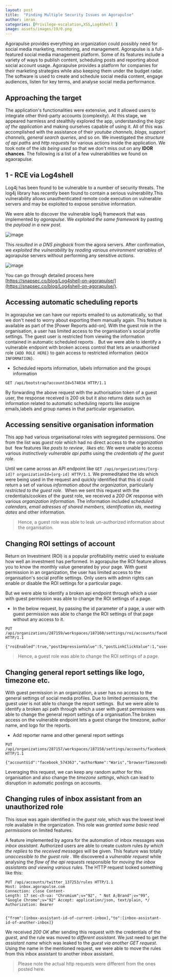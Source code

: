 ```yaml
---
layout: post
title:  "Finding Multiple Security Issues on Agorapulse"
author: imran
categories: [Privilege-escalation,XSS,Log4Shell ]
image: assets/images/19/0.png
---
```






Agorapulse provides everything an organization could possibly need for social media marketing, monitoring, and management. Agorapulse is a full-featured social media management platform. Some of its features include a variety of ways to publish content, scheduling posts and reporting about social account usage. Agorapulse provides a platform for companies for their marketing strategies while also keeping them under the budget radar. The software is used to create and schedule social media content, engage audiences, listen for key terms, and analyse social media performance.


## Approaching the target

The application's functionalities were extensive, and it allowed users to integrate other third-party accounts (complexity). At this stage, we appeared harmless and stealthily explored the app, understanding the *logic of the application* and making ourselves capable of using it. All of this was accomplished with the assistance of their *youtube channels, blogs, support channels, general search queries*, and so on. We investigated the *structure of api paths* and *http requests* for various actions inside the application. We took note of the *ids being used* so that we don't miss out on any **IDOR chances**. The following is a list of a few vulnerabilities we found on agaorapulse.




## 1 - RCE via Log4shell

Log4j has been found to be vulnerable to a number of security threats. The log4j library has recently been found to contain a serious vulnerability.This vulnerability allows unauthenticated remote code execution on vulnerable servers and may be exploited to expose sensitive information.

We were able to discover the vulnerable log4j framework that was implemented by *agorapulse*. We *exploited the same framework* by pasting the *payload in a new post*.

![image](https://user-images.githubusercontent.com/88488902/196965064-21210527-1944-4644-9794-0c679ba73c22.png)


This *resulted in a DNS pingback* from the agora servers. After confirmation, we *exploited the vulnerability* by *reading various environment variables* of agorapulse servers without performing any sensitive *actions*. 


![image](https://user-images.githubusercontent.com/88488902/196965165-a77a7a2c-4c32-44d3-b90c-4e81296cdb1c.png)


You can go through detailed process here [https://snapsec.co/blog/Log4shell-on-agorapulse/](https://snapsec.co/blog/Log4shell-on-agorapulse/).

## Accessing automatic scheduling reports

In agorapulse we can have our reports emailed to us automatically, so that we don't need to worry about exporting them manually again. This feature is available as part of the [Power Reports add-on].
With the guest role in the organisation, a user has limited access to the organisation's social profile settings. The guest user is restricted from viewing the information contained in automatic scheduled reports .
 But we were able to identify a vulnerable endpoint with broken access control that lets an unauthorised role `{ADD ROLE HERE}` to gain access to restricted information `{WHICH INFORMATION}`.

- Scheduled reports information, labels information and the groups information
```http
GET /api/bootstrap?accountId=574034 HTTP/1.1 
```
By forwarding the above request with the authorisation token of a guest user, the response received is 200 ok but it also returns data such as information related to automatic scheduling reports like assigne emails,labels and group names in that particular organisation.


##  Accessing sensitive organisation information

This app had various organisational roles with segregated permissions. One from the list was *guest role* which had no direct access to the *organization* but  few features like *posts to review*,  *likes* etc. We were unable to access various *instinctively vulnerable api paths* using the *credentials of the guest role*.

Until we came across an API endpoint like `GET /api/organizations/[org-id]? organizationId=[org-id] HTTP/1.1`. We premeditated the ids which were being used in the request and quickly identified that this id could return a set of various *information about the organization*, particularly *restricted to the guest role*.  When we sent this request with the credentials/cookies of the guest role, we received a *200 OK* response with various *organization information*. The information included *scheduled calendars, email adresses of shared members, identification ids, meeting dates* and other information.


> Hence, a guest role was able to leak un-authorized information about the organisation.


## Changing ROI settings of account

Return on Investment (ROI) is a popular profitability metric used to evaluate how well an investment has performed. In agorapulse the ROI feature allows you to know the monthly value generated by your page.
With guest permission in an organization, the user has limited access to the organisation's social profile settings. Only users with admin rights can enable or disable the ROI settings for a particular page.

But we were able to identify a broken api endpoint through which a user with guest permission was able to change the ROI settings of a page.

- In the below request, by passing the id parameter of a page, a user with guest permission was able to change the ROI settings of that page without any access to it.

```http
PUT /api/organizations/287159/workspaces/187160/settings/roi/accounts/facebook_574024 HTTP/1.1

{"roiEnabled":true,"postImpressionValue":5,"postLinkClickValue":1,"userEngagedValue":1,"accountUid":"facebook_574024"}
```

> Hence, a guest role was able to change the ROI settings of a page.


## Changing general report settings like logo, timezone etc.

With guest permission in an organization, a user has no access to the general settings of social media profiles. Due to limited permissions, the guest user is not able to change the report settings. 
But we were able to identify a broken api path through which a user with guest permissions was able to change the general report settings of a organisation.The broken access on the vulnerable endpoint lets a guest change the timezone, author name, and logo for the reports.

- Add reporter name and other general report settings
```http
PUT /api/organizations/287157/workspaces/187158/settings/accounts/facebook_574363 HTTP/1.1

{"accountUid":"facebook_574363","authorName":"Waris","browserTimezoneEnabled":true,"locale":"en","timezone":"Asia/Calcutta"}
```

Leveraging this request, we can keep any random author for this organisation and also change the *timezone settings*, which can lead to disruption in automatic postings on accounts.


## Changing rules of inbox assistant from an unauthorized role

This issue was again identified in the *guest role*, which was the lowest level role available in the organization. This role was *granted some basic read permissions* on limited features.

A feature implemented by agora for the automation of inbox messages was *inbox assistant*. Authorized users are able to create custom rules *by which the replies* to the *received messages* will be given. This feature was totally *unaccessible to the guest role* . We discovered a *vulnerable request* while analysing the *flow of the api requests* responsible for *moving the inbox assistants and viewing various rules*. The HTTP request looked something like this:

```http
PUT /api/accounts/twitter_137253/rules HTTP/1.1 
Host: inbox.agorapulse.com 
Connection: close Content-
Length: 17 sec-ch-ua: "Chromium";v="92", " Not A;Brand";v="99", "Google Chrome";v="92" Accept: application/json, text/plain, */ 
Authorization: Bearer


{"from":[inbox-assistant-id-of-current-inbox],"to":[inbox-assistant-id-of-another-inbox]}
```

We received _200 OK_ after sending this request with the credentials of the *guest*, and the rule was moved to *different assistant*. We just need to get the *assistant name* which was leaked to the *guest via another GET request*. Using the name in the mentioned request, we were able to move the rules from this inbox assistant to another inbox assistant.

> Please note the actual http requests were different from the ones posted here.
